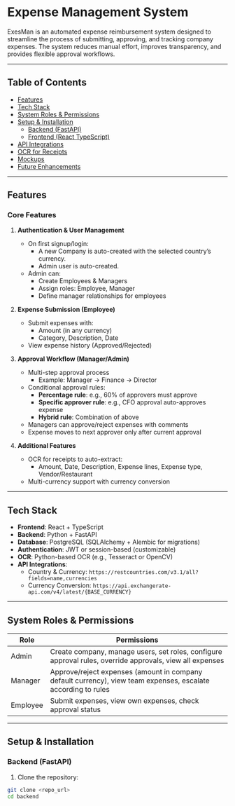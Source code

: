 # Expense Management System

ExesMan is an automated expense reimbursement system designed to streamline the process of submitting, approving, and tracking company expenses. The system reduces manual effort, improves transparency, and provides flexible approval workflows.

---

## Table of Contents

- [Features](#features)
- [Tech Stack](#tech-stack)
- [System Roles & Permissions](#system-roles--permissions)
- [Setup & Installation](#setup--installation)
  - [Backend (FastAPI)](#backend-fastapi)
  - [Frontend (React TypeScript)](#frontend-react-typescript)
- [API Integrations](#api-integrations)
- [OCR for Receipts](#ocr-for-receipts)
- [Mockups](#mockups)
- [Future Enhancements](#future-enhancements)

---

## Features

### Core Features

1. **Authentication & User Management**
   - On first signup/login:
     - A new Company is auto-created with the selected country’s currency.
     - Admin user is auto-created.
   - Admin can:
     - Create Employees & Managers
     - Assign roles: Employee, Manager
     - Define manager relationships for employees

2. **Expense Submission (Employee)**
   - Submit expenses with:
     - Amount (in any currency)
     - Category, Description, Date
   - View expense history (Approved/Rejected)

3. **Approval Workflow (Manager/Admin)**
   - Multi-step approval process
     - Example: Manager → Finance → Director
   - Conditional approval rules:
     - **Percentage rule**: e.g., 60% of approvers must approve
     - **Specific approver rule**: e.g., CFO approval auto-approves expense
     - **Hybrid rule**: Combination of above
   - Managers can approve/reject expenses with comments
   - Expense moves to next approver only after current approval

4. **Additional Features**
   - OCR for receipts to auto-extract:
     - Amount, Date, Description, Expense lines, Expense type, Vendor/Restaurant
   - Multi-currency support with currency conversion

---

## Tech Stack

- **Frontend**: React + TypeScript  
- **Backend**: Python + FastAPI  
- **Database**: PostgreSQL (SQLAlchemy + Alembic for migrations)  
- **Authentication**: JWT or session-based (customizable)  
- **OCR**: Python-based OCR (e.g., Tesseract or OpenCV)  
- **API Integrations**:
  - Country & Currency: `https://restcountries.com/v3.1/all?fields=name,currencies`
  - Currency Conversion: `https://api.exchangerate-api.com/v4/latest/{BASE_CURRENCY}`

---

## System Roles & Permissions

| Role     | Permissions                                                                 |
|----------|----------------------------------------------------------------------------|
| Admin    | Create company, manage users, set roles, configure approval rules, override approvals, view all expenses |
| Manager  | Approve/reject expenses (amount in company default currency), view team expenses, escalate according to rules |
| Employee | Submit expenses, view own expenses, check approval status                  |

---

## Setup & Installation

### Backend (FastAPI)

1. Clone the repository:
```bash
git clone <repo_url>
cd backend

